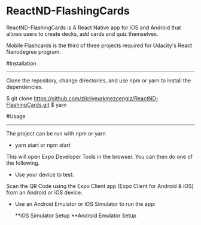 # ReactND-FlashingCards

ReactND-FlashingCards is A React Native app for iOS and Android that allows users to create decks, add cards and quiz themselves.

Mobile Flashcards is the third of three projects required for Udacity's React Nanodegree program.

#Installation
<hr/>
Clone the repository, change directories, and use npm or yarn to install the dependencies.

$ git clone https://github.com/zikriyeurkmezcengiz/ReactND-FlashingCards.git
$ yarn 


#Usage
<hr/>
The project can be run with npm or yarn

* yarn start or npm start

This will open Expo Developer Tools in the browser. You can then do one of the following.

* Use your device to test:

Scan the QR Code using the Expo Client app (Expo Client for Android & iOS) from an Android or iOS device.

* Use an Android Emulator or iOS Simulator to run the app:

  **iOS Simulator Setup
  **Android Emulator Setup


